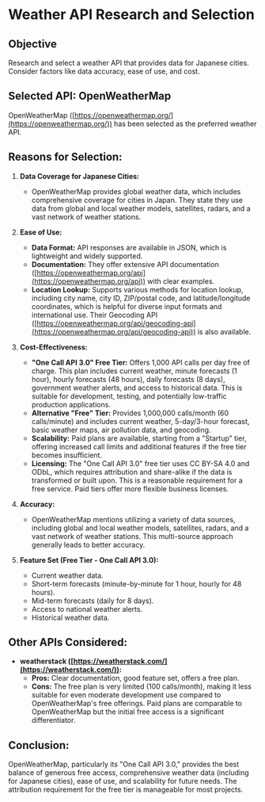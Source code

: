 # Weather API Research and Selection

## Objective
Research and select a weather API that provides data for Japanese cities. Consider factors like data accuracy, ease of use, and cost.

## Selected API: OpenWeatherMap

OpenWeatherMap ([https://openweathermap.org/](https://openweathermap.org/)) has been selected as the preferred weather API.

## Reasons for Selection:

1.  **Data Coverage for Japanese Cities:**
    *   OpenWeatherMap provides global weather data, which includes comprehensive coverage for cities in Japan. They state they use data from global and local weather models, satellites, radars, and a vast network of weather stations.

2.  **Ease of Use:**
    *   **Data Format:** API responses are available in JSON, which is lightweight and widely supported.
    *   **Documentation:** They offer extensive API documentation ([https://openweathermap.org/api](https://openweathermap.org/api)) with clear examples.
    *   **Location Lookup:** Supports various methods for location lookup, including city name, city ID, ZIP/postal code, and latitude/longitude coordinates, which is helpful for diverse input formats and international use. Their Geocoding API ([https://openweathermap.org/api/geocoding-api](https://openweathermap.org/api/geocoding-api)) is also available.

3.  **Cost-Effectiveness:**
    *   **"One Call API 3.0" Free Tier:** Offers 1,000 API calls per day free of charge. This plan includes current weather, minute forecasts (1 hour), hourly forecasts (48 hours), daily forecasts (8 days), government weather alerts, and access to historical data. This is suitable for development, testing, and potentially low-traffic production applications.
    *   **Alternative "Free" Tier:** Provides 1,000,000 calls/month (60 calls/minute) and includes current weather, 5-day/3-hour forecast, basic weather maps, air pollution data, and geocoding.
    *   **Scalability:** Paid plans are available, starting from a "Startup" tier, offering increased call limits and additional features if the free tier becomes insufficient.
    *   **Licensing:** The "One Call API 3.0" free tier uses CC BY-SA 4.0 and ODbL, which requires attribution and share-alike if the data is transformed or built upon. This is a reasonable requirement for a free service. Paid tiers offer more flexible business licenses.

4.  **Accuracy:**
    *   OpenWeatherMap mentions utilizing a variety of data sources, including global and local weather models, satellites, radars, and a vast network of weather stations. This multi-source approach generally leads to better accuracy.

5.  **Feature Set (Free Tier - One Call API 3.0):**
    *   Current weather data.
    *   Short-term forecasts (minute-by-minute for 1 hour, hourly for 48 hours).
    *   Mid-term forecasts (daily for 8 days).
    *   Access to national weather alerts.
    *   Historical weather data.

## Other APIs Considered:

*   **weatherstack ([https://weatherstack.com/](https://weatherstack.com/)):**
    *   **Pros:** Clear documentation, good feature set, offers a free plan.
    *   **Cons:** The free plan is very limited (100 calls/month), making it less suitable for even moderate development use compared to OpenWeatherMap's free offerings. Paid plans are comparable to OpenWeatherMap but the initial free access is a significant differentiator.

## Conclusion:

OpenWeatherMap, particularly its "One Call API 3.0," provides the best balance of generous free access, comprehensive weather data (including for Japanese cities), ease of use, and scalability for future needs. The attribution requirement for the free tier is manageable for most projects.

